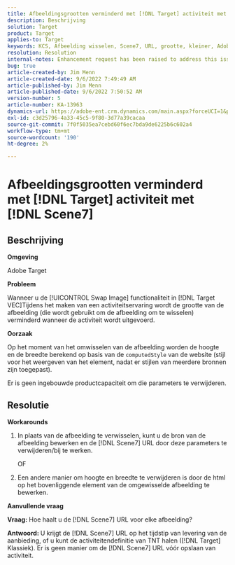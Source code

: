 ```yaml
---
title: Afbeeldingsgrootten verminderd met [!DNL Target] activiteit met Scene7
description: Beschrijving
solution: Target
product: Target
applies-to: Target
keywords: KCS, Afbeelding wisselen, Scene7, URL, grootte, kleiner, Adobe Target
resolution: Resolution
internal-notes: Enhancement request has been raised to address this issue permanentaly
bug: true
article-created-by: Jim Menn
article-created-date: 9/6/2022 7:49:49 AM
article-published-by: Jim Menn
article-published-date: 9/6/2022 7:50:52 AM
version-number: 5
article-number: KA-13963
dynamics-url: https://adobe-ent.crm.dynamics.com/main.aspx?forceUCI=1&pagetype=entityrecord&etn=knowledgearticle&id=f88b677b-b82d-ed11-9db1-0022480866ad
exl-id: c3d25796-4a33-45c5-9f80-3d77a39cacaa
source-git-commit: 7f0f5035ea7cebd60f6ec7bda9de6225b6c602a4
workflow-type: tm+mt
source-wordcount: '190'
ht-degree: 2%

---
```


# Afbeeldingsgrootten verminderd met [!DNL Target] activiteit met [!DNL Scene7]

## Beschrijving

<b>Omgeving</b>

Adobe Target

<b>Probleem</b>

Wanneer u de [!UICONTROL Swap Image] functionaliteit in [!DNL Target VEC]Tijdens het maken van een activiteitservaring wordt de grootte van de afbeelding (die wordt gebruikt om de afbeelding om te wisselen) verminderd wanneer de activiteit wordt uitgevoerd.

<b>Oorzaak</b>

Op het moment van het omwisselen van de afbeelding worden de hoogte en de breedte berekend op basis van de `computedStyle` van de website (stijl voor het weergeven van het element, nadat er stijlen van meerdere bronnen zijn toegepast).

Er is geen ingebouwde productcapaciteit om die parameters te verwijderen.

## Resolutie

<b>Workarounds</b>

1. In plaats van de afbeelding te verwisselen, kunt u de bron van de afbeelding bewerken en de [!DNL Scene7] URL door deze parameters te verwijderen/bij te werken.

   OF

1. Een andere manier om hoogte en breedte te verwijderen is door de html op het bovenliggende element van de omgewisselde afbeelding te bewerken.

<b>Aanvullende vraag</b>

<b>Vraag:</b> Hoe haalt u de [!DNL Scene7] URL voor elke afbeelding? 

<b>Antwoord: </b>U krijgt de [!DNL Scene7] URL op het tijdstip van levering van de aanbieding, of u kunt de activiteitendefinitie van TNT halen ([!DNL Target] Klassiek). Er is geen manier om de [!DNL Scene7] URL vóór opslaan van activiteit.

